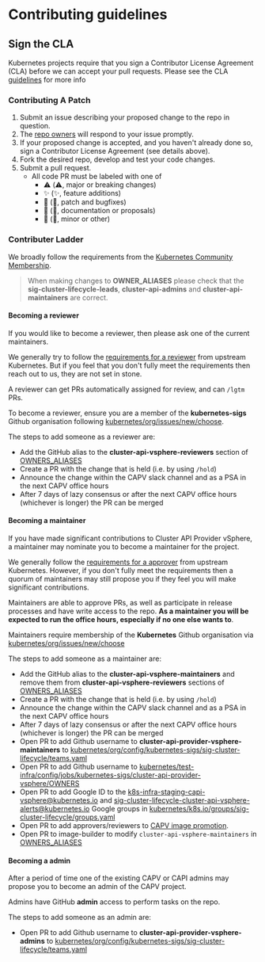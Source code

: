 # Contributing guidelines

## Sign the CLA

Kubernetes projects require that you sign a Contributor License Agreement (CLA) before we can accept your pull requests.  Please see the CLA [guidelines](https://git.k8s.io/community/CLA.md) for more info

### Contributing A Patch

1. Submit an issue describing your proposed change to the repo in question.
1. The [repo owners](OWNERS) will respond to your issue promptly.
1. If your proposed change is accepted, and you haven't already done so, sign a Contributor License Agreement (see details above).
1. Fork the desired repo, develop and test your code changes.
1. Submit a pull request.
    * All code PR must be labeled with one of
        * ⚠️ (:warning:, major or breaking changes)
        * ✨ (:sparkles:, feature additions)
        * 🐛 (:bug:, patch and bugfixes)
        * 📖 (:book:, documentation or proposals)
        * 🌱 (:seedling:, minor or other)

### Contributer Ladder

We broadly follow the requirements from the [Kubernetes Community Membership](https://github.com/kubernetes/community/blob/master/community-membership.md).

> When making changes to **OWNER_ALIASES** please check that the **sig-cluster-lifecycle-leads**, **cluster-api-admins** and **cluster-api-maintainers** are correct.

#### Becoming a reviewer

If you would like to become a reviewer, then please ask one of the current maintainers.

We generally try to follow the [requirements for a reviewer](https://github.com/kubernetes/community/blob/master/community-membership.md#reviewer) from upstream Kubernetes. But if you feel that you don't fully meet the requirements then reach out to us, they are not set in stone.

A reviewer can get PRs automatically assigned for review, and can `/lgtm` PRs.

To become a reviewer, ensure you are a member of the **kubernetes-sigs** Github organisation
following [kubernetes/org/issues/new/choose](https://github.com/kubernetes/org/issues/new/choose).

The steps to add someone as a reviewer are:

* Add the GitHub alias to the **cluster-api-vsphere-reviewers** section of [OWNERS_ALIASES](https://github.com/kubernetes-sigs/cluster-api-provider-vsphere/blob/main/OWNERS_ALIASES)
* Create a PR with the change that is held (i.e. by using `/hold`)
* Announce the change within the CAPV slack channel and as a PSA in the next CAPV office hours
* After 7 days of lazy consensus or after the next CAPV office hours (whichever is longer) the PR can be merged

#### Becoming a maintainer

If you have made significant contributions to Cluster API Provider vSphere, a maintainer may nominate you to become a maintainer for the project.

We generally follow the [requirements for a approver](https://github.com/kubernetes/community/blob/master/community-membership.md#approver) from upstream Kubernetes. However, if you don't fully meet the requirements then a quorum of maintainers may still propose you if they feel you will make significant contributions.

Maintainers are able to approve PRs, as well as participate in release processes and have write access to the repo. **As a maintainer you will be expected to run the office hours, especially if no one else wants to**.

Maintainers require membership of the **Kubernetes** Github organisation via
[kubernetes/org/issues/new/choose](https://github.com/kubernetes/org/issues/new/choose)

The steps to add someone as a maintainer are:

* Add the GitHub alias to the **cluster-api-vsphere-maintainers** and remove them from **cluster-api-vsphere-reviewers** sections of [OWNERS_ALIASES](https://github.com/kubernetes-sigs/cluster-api-provider-vsphere/blob/main/OWNERS_ALIASES)
* Create a PR with the change that is held (i.e. by using `/hold`)
* Announce the change within the CAPV slack channel and as a PSA in the next CAPV office hours
* After 7 days of lazy consensus or after the next CAPV office hours (whichever is longer) the PR can be merged
* Open PR to add Github username to **cluster-api-provider-vsphere-maintainers**
to [kubernetes/org/config/kubernetes-sigs/sig-cluster-lifecycle/teams.yaml](https://github.com/kubernetes/org/blob/main/config/kubernetes-sigs/sig-cluster-lifecycle/teams.yaml)
* Open PR to add Github username to [kubernetes/test-infra/config/jobs/kubernetes-sigs/cluster-api-provider-vsphere/OWNERS](https://github.com/kubernetes/test-infra/blob/master/config/jobs/kubernetes-sigs/cluster-api-provider-vsphere/OWNERS)
* Open PR to add Google ID to the <k8s-infra-staging-capi-vsphere@kubernetes.io> and <sig-cluster-lifecycle-cluster-api-vsphere-alerts@kubernetes.io> Google groups in [kubernetes/k8s.io/groups/sig-cluster-lifecycle/groups.yaml](https://github.com/kubernetes/k8s.io/blob/main/groups/sig-cluster-lifecycle/groups.yaml)
* Open PR to add approvers/reviewers to [CAPV image promotion](https://github.com/kubernetes/k8s.io/blob/main/registry.k8s.io/images/k8s-staging-capi-vsphere/OWNERS).
* Open PR to image-builder to modify `cluster-api-vsphere-maintainers` in [OWNERS_ALIASES](https://github.com/kubernetes-sigs/image-builder/blob/main/OWNERS_ALIASES)

#### Becoming a admin

After a period of time one of the existing CAPV or CAPI admins may propose you to become an admin of the CAPV project.

Admins have GitHub **admin** access to perform tasks on the repo.

The steps to add someone as an admin are:

* Open PR to add Github username to **cluster-api-provider-vsphere-admins**
to [kubernetes/org/config/kubernetes-sigs/sig-cluster-lifecycle/teams.yaml](https://github.com/kubernetes/org/blob/main/config/kubernetes-sigs/sig-cluster-lifecycle/teams.yaml)
